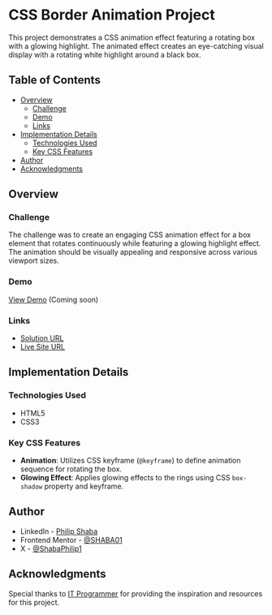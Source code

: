 # CSS Border Animation Project

This project demonstrates a CSS animation effect featuring a rotating box with a glowing highlight. The animated effect creates an eye-catching visual display with a rotating white highlight around a black box.

## Table of Contents

- [Overview](#overview)
  - [Challenge](#challenge)
  - [Demo](#demo)
  - [Links](#links)
- [Implementation Details](#implementation-details)
  - [Technologies Used](#technologies-used)
  - [Key CSS Features](#key-css-features)
- [Author](#author)
- [Acknowledgments](#acknowledgments)

## Overview

### Challenge

The challenge was to create an engaging CSS animation effect for a box element that rotates continuously while featuring a glowing highlight effect. The animation should be visually appealing and responsive across various viewport sizes.

### Demo

[View Demo](#) (Coming soon)

### Links

- [Solution URL](https://github.com/SHABA01/css-border-animation)
- [Live Site URL](https://shaba01.github.io/css-border-animation)

## Implementation Details

### Technologies Used

- HTML5
- CSS3

### Key CSS Features

- **Animation**: Utilizes CSS keyframe (`@keyframe`) to define animation sequence for rotating the box.
- **Glowing Effect**: Applies glowing effects to the rings using CSS `box-shadow` property and keyframe.

## Author

- LinkedIn - [Philip Shaba](https://www.linkedin.com/in/philip-shaba-0879a5150)
- Frontend Mentor - [@SHABA01](https://www.frontendmentor.io/profile/SHABA01)
- X - [@ShabaPhilip1](https://www.twitter.com/ShabaPhilip1)

## Acknowledgments

Special thanks to [IT Programmer](https://www.youtube.com/@itprogrammer01) for providing the inspiration and resources for this project.